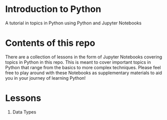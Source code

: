 # Introduction to Python
A tutorial in topics in Python using Python and Jupyter Notebooks

# Contents of this repo
There are a collection of lessons in the form of Jupyter Notebooks covering topics in Python in this repo. This is meant to cover important topics in Python that range from the basics to more complex techniques. Please feel free to play around with these Notebooks as supplementary materials to aid you in your journey of learning Python!


# Lessons
1. Data Types
